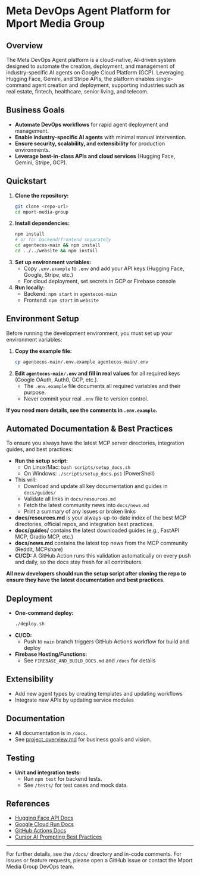 # Meta DevOps Agent Platform for Mport Media Group

## Overview
The Meta DevOps Agent platform is a cloud-native, AI-driven system designed to automate the creation, deployment, and management of industry-specific AI agents on Google Cloud Platform (GCP). Leveraging Hugging Face, Gemini, and Stripe APIs, the platform enables single-command agent creation and deployment, supporting industries such as real estate, fintech, healthcare, senior living, and telecom.

## Business Goals
- **Automate DevOps workflows** for rapid agent deployment and management.
- **Enable industry-specific AI agents** with minimal manual intervention.
- **Ensure security, scalability, and extensibility** for production environments.
- **Leverage best-in-class APIs and cloud services** (Hugging Face, Gemini, Stripe, GCP).

## Quickstart

1. **Clone the repository:**
   ```sh
   git clone <repo-url>
   cd mport-media-group
   ```
2. **Install dependencies:**
   ```sh
   npm install
   # or for backend/frontend separately
   cd agentecos-main && npm install
   cd ../../website && npm install
   ```
3. **Set up environment variables:**
   - Copy `.env.example` to `.env` and add your API keys (Hugging Face, Google, Stripe, etc.)
   - For cloud deployment, set secrets in GCP or Firebase console
4. **Run locally:**
   - Backend: `npm start` in `agentecos-main`
   - Frontend: `npm start` in `website`

## Environment Setup

Before running the development environment, you must set up your environment variables:

1. **Copy the example file:**
   ```sh
   cp agentecos-main/.env.example agentecos-main/.env
   ```
2. **Edit `agentecos-main/.env` and fill in real values** for all required keys (Google OAuth, Auth0, GCP, etc.).
   - The `.env.example` file documents all required variables and their purpose.
   - Never commit your real `.env` file to version control.

**If you need more details, see the comments in `.env.example`.**

## Automated Documentation & Best Practices

To ensure you always have the latest MCP server directories, integration guides, and best practices:

- **Run the setup script:**
  - On Linux/Mac: `bash scripts/setup_docs.sh`
  - On Windows: `./scripts/setup_docs.ps1` (PowerShell)
- This will:
  - Download and update all key documentation and guides in `docs/guides/`
  - Validate all links in `docs/resources.md`
  - Fetch the latest community news into `docs/news.md`
  - Print a summary of any issues or broken links
- **docs/resources.md** is your always-up-to-date index of the best MCP directories, official repos, and integration best practices.
- **docs/guides/** contains the latest downloaded guides (e.g., FastAPI MCP, Gradio MCP, etc.)
- **docs/news.md** contains the latest top news from the MCP community (Reddit, MCPshare)
- **CI/CD:** A GitHub Action runs this validation automatically on every push and daily, so the docs stay fresh for all contributors.

**All new developers should run the setup script after cloning the repo to ensure they have the latest documentation and best practices.**

## Deployment

- **One-command deploy:**
  ```sh
  ./deploy.sh
  ```
- **CI/CD:**
  - Push to `main` branch triggers GitHub Actions workflow for build and deploy
- **Firebase Hosting/Functions:**
  - See `FIREBASE_AND_BUILD_DOCS.md` and `/docs` for details

## Extensibility

- Add new agent types by creating templates and updating workflows
- Integrate new APIs by updating service modules

## Documentation

- All documentation is in `/docs`.
- See [project_overview.md](docs/project_overview.md) for business goals and vision.

## Testing
- **Unit and integration tests:**
  - Run `npm test` for backend tests.
  - See `/tests/` for test cases and mock data.

## References
- [Hugging Face API Docs](https://huggingface.co/docs/api-inference/index)
- [Google Cloud Run Docs](https://cloud.google.com/run/docs)
- [GitHub Actions Docs](https://docs.github.com/en/actions)
- [Cursor AI Prompting Best Practices](docs/cursor_best_practices.md)

---
For further details, see the `/docs/` directory and in-code comments. For issues or feature requests, please open a GitHub issue or contact the Mport Media Group DevOps team.

